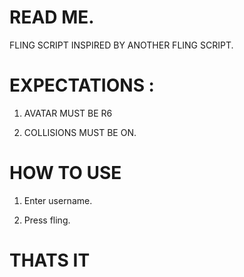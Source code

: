 # READ ME.

FLING SCRIPT INSPIRED BY ANOTHER FLING SCRIPT.

# EXPECTATIONS :

1. AVATAR MUST BE R6

2. COLLISIONS MUST BE ON.


# HOW TO USE 

1. Enter username.

2. Press fling.



# THATS IT
